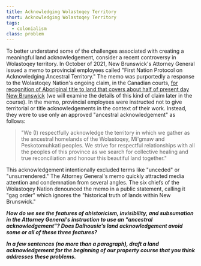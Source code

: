 ```yaml
---
title: Acknowledging Wolastoqey Territory
short: Acknowledging Wolastoqey Territory
tags:
  - colonialism
class: problem
---
```


To better understand some of the challenges associated with creating a meaningful land acknowledgement, consider a recent controversy in Wolastoqey territory. In October of 2021, New Brunswick's Attorney General issued a memo to provincial employees called "First Nation Protocol on Acknowledging Ancestral Territory." The memo was purportedly a response to the Wolastoqey Nation's ongoing claim, in the Canadian courts, [for recognition of Aboriginal title to land that covers about half of present day New Brunswick](https://www.cbc.ca/news/canada/new-brunswick/wolastoqey-nation-filing-for-title-claim-against-new-brunswick-1.5750955) (we will examine the details of this kind of claim later in the course). In the memo, provincial employees were instructed not to give territorial or title acknowledgements in the context of their work. Instead, they were to use only an approved "ancestral acknowledgement" as follows:

> "We (I) respectfully acknowledge the territory in which we gather as the ancestral homelands of the Wolastoqey, Mi'gmaw and Peskotomuhkati peoples. We strive for respectful relationships with all the peoples of this province as we search for collective healing and true reconciliation and honour this beautiful land together."

This acknowledgement intentionally excluded terms like "unceded" or "unsurrendered." The Attorney General's memo quickly attracted media attention and condemnation from several angles. The six chiefs of the Wolastoqey Nation denounced the memo in a public statement, calling it "gag order" which ignores the "historical truth of lands within New Brunswick." 

***How do we see the features of ahistoricism, invisibility, and subsumation in the Attorney General's instruction to use an "ancestral acknowledgement"? Does Dalhousie's land acknowledgement avoid some or all of these three features?***

***In a few sentences (no more than a paragraph), draft a land acknowledgement for the beginning of our property course that you think addresses these problems.***